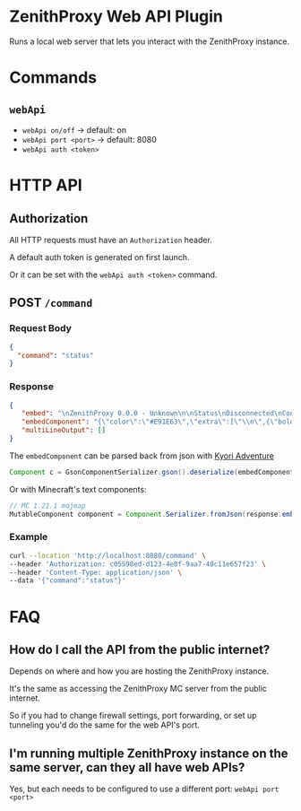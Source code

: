 # ZenithProxy Web API Plugin

Runs a local web server that lets you interact with the ZenithProxy instance.

# Commands

## `webApi`

* `webApi on/off` -> default: on
* `webApi port <port>` -> default: 8080
* `webApi auth <token>`

# HTTP API

## Authorization

All HTTP requests must have an `Authorization` header.

A default auth token is generated on first launch.

Or it can be set with the `webApi auth <token>` command.

## POST `/command`

### Request Body

```json
{
  "command": "status"
}
```

### Response

```json
{
   "embed": "\nZenithProxy 0.0.0 - Unknown\n\nStatus\nDisconnected\nConnected Player\nNone\nOnline For\nNot Online!\nHealth\n20.0\nDimension\nNone\nPing\n0ms\nProxy IP\nlocalhost\nServer\nconnect.2b2t.org:25565\nPriority Queue\nno [unbanned]\nSpectators\non\n2b2t Queue\nPriority: 15 [00:25:49]\nRegular: 688 [07:49:27]\nCoordinates\n||[0, 0, 0]||\nAutoUpdate\non",
   "embedComponent": "{\"color\":\"#E91E63\",\"extra\":[\"\\n\",{\"bold\":true,\"text\":\"ZenithProxy 0.0.0 - Unknown\"},\"\\n\",\"\\n\",{\"bold\":true,\"extra\":[\"\\n\"],\"text\":\"Status\"},{\"extra\":[\"Disconnected\"],\"text\":\"\"},\"\\n\",{\"bold\":true,\"extra\":[\"\\n\"],\"text\":\"Connected Player\"},{\"extra\":[\"None\"],\"text\":\"\"},\"\\n\",{\"bold\":true,\"extra\":[\"\\n\"],\"text\":\"Online For\"},{\"extra\":[\"Not Online!\"],\"text\":\"\"},\"\\n\",{\"bold\":true,\"extra\":[\"\\n\"],\"text\":\"Health\"},{\"extra\":[\"20.0\"],\"text\":\"\"},\"\\n\",{\"bold\":true,\"extra\":[\"\\n\"],\"text\":\"Dimension\"},{\"extra\":[\"None\"],\"text\":\"\"},\"\\n\",{\"bold\":true,\"extra\":[\"\\n\"],\"text\":\"Ping\"},{\"extra\":[\"0ms\"],\"text\":\"\"},\"\\n\",{\"bold\":true,\"extra\":[\"\\n\"],\"text\":\"Proxy IP\"},{\"extra\":[\"localhost\"],\"text\":\"\"},\"\\n\",{\"bold\":true,\"extra\":[\"\\n\"],\"text\":\"Server\"},{\"extra\":[\"connect.2b2t.org:25565\"],\"text\":\"\"},\"\\n\",{\"bold\":true,\"extra\":[\"\\n\"],\"text\":\"Priority Queue\"},{\"extra\":[\"no [unbanned]\"],\"text\":\"\"},\"\\n\",{\"bold\":true,\"extra\":[\"\\n\"],\"text\":\"Spectators\"},{\"extra\":[\"on\"],\"text\":\"\"},\"\\n\",{\"bold\":true,\"extra\":[\"\\n\"],\"text\":\"2b2t Queue\"},{\"extra\":[\"Priority: 15 [00:25:49]\\nRegular: 688 [07:49:27]\"],\"text\":\"\"},\"\\n\",{\"bold\":true,\"extra\":[\"\\n\"],\"text\":\"Coordinates\"},{\"extra\":[\"||[0, 0, 0]||\"],\"text\":\"\"},\"\\n\",{\"bold\":true,\"extra\":[\"\\n\"],\"text\":\"AutoUpdate\"},{\"extra\":[\"on\"],\"text\":\"\"}],\"text\":\"\"}",
   "multiLineOutput": []
}
```

The `embedComponent` can be parsed back from json with [Kyori Adventure](https://docs.advntr.dev/getting-started.html)
```java
Component c = GsonComponentSerializer.gson().deserialize(embedComponent);
```

Or with Minecraft's text components:
```java
// MC 1.21.1 mojmap
MutableComponent component = Component.Serializer.fromJson(response.embedComponent(), Minecraft.getInstance().player.registryAccess());
```

### Example

```bash
curl --location 'http://localhost:8080/command' \
--header 'Authorization: c05598ed-d123-4e8f-9aa7-40c11e657f23' \
--header 'Content-Type: application/json' \
--data '{"command":"status"}'
```

# FAQ

## How do I call the API from the public internet?

Depends on where and how you are hosting the ZenithProxy instance.

It's the same as accessing the ZenithProxy MC server from the public internet.

So if you had to change firewall settings, port forwarding, or set up tunneling you'd do the same for the web API's port.

## I'm running multiple ZenithProxy instance on the same server, can they all have web APIs?

Yes, but each needs to be configured to use a different port: `webApi port <port>`

